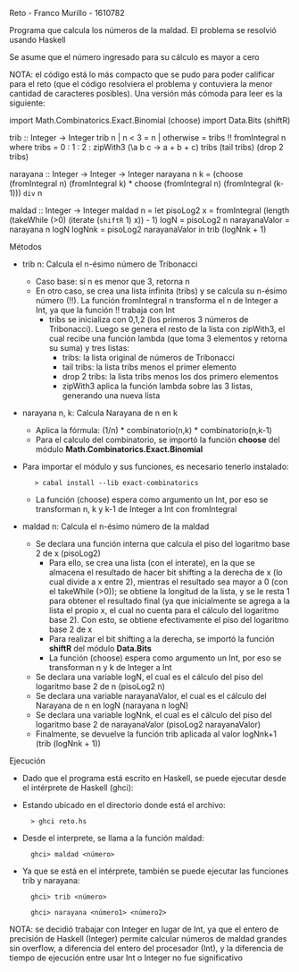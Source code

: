 Reto - Franco Murillo - 1610782

Programa que calcula los números de la maldad. El problema se resolvió usando Haskell

Se asume que el número ingresado para su cálculo es mayor a cero

NOTA: el código está lo más compacto que se pudo para poder calificar para el reto (que el código resolviera el problema y contuviera la menor cantidad de caracteres posibles). Una versión más cómoda para leer es la siguiente:

import Math.Combinatorics.Exact.Binomial (choose)
import Data.Bits (shiftR)

trib :: Integer -> Integer
trib n
  | n < 3 = n
  | otherwise = tribs !! fromIntegral n
  where tribs = 0 : 1 : 2 : zipWith3 (\a b c -> a + b + c) tribs (tail tribs) (drop 2 tribs)

narayana :: Integer -> Integer -> Integer
narayana n k = (choose (fromIntegral n) (fromIntegral k) * choose (fromIntegral n) (fromIntegral (k-1))) `div` n

maldad :: Integer -> Integer
maldad n = let pisoLog2 x = fromIntegral (length (takeWhile (>0) (iterate (`shiftR` 1) x)) - 1)
               logN = pisoLog2 n
               narayanaValor = narayana n logN
               logNnk = pisoLog2 narayanaValor
           in trib (logNnk + 1)

Métodos
- trib n: Calcula el n-ésimo número de Tribonacci
    - Caso base: si n es menor que 3, retorna n
    - En otro caso, se crea una lista infinita (tribs) y se calcula su n-ésimo número (!!). La función fromIntegral n transforma el n de Integer a Int, ya que la función !! trabaja con Int
        - tribs se inicializa con 0,1,2 (los primeros 3 números de Tribonacci). Luego se genera el resto de la lista con zipWith3, el cual recibe una función lambda (que toma 3 elementos y retorna su suma) y tres listas:
            - tribs: la lista original de números de Tribonacci 
            - tail tribs: la lista tribs menos el primer elemento
            - drop 2 tribs: la lista tribs menos los dos primero elementos
            - zipWith3 aplica la función lambda sobre las 3 listas, generando una nueva lista

- narayana n, k: Calcula Narayana de n en k
    - Aplica la fórmula: (1/n) * combinatorio(n,k) * combinatorio(n,k-1)
    - Para el calculo del combinatorio, se importó la función __choose__ del módulo __Math.Combinatorics.Exact.Binomial__
- Para importar el módulo y sus funciones, es necesario tenerlo instalado:

         > cabal install --lib exact-combinatorics

    - La función (choose) espera como argumento un Int, por eso se transforman n, k y k-1 de Integer a Int con fromIntegral

- maldad n: Calcula el n-ésimo número de la maldad
    - Se declara una función interna que calcula el piso del logaritmo base 2 de x (pisoLog2)
        - Para ello, se crea una lista (con el interate), en la que se almacena el resultado de hacer bit shifting a la derecha de x (lo cual divide a x entre 2), mientras el resultado sea mayor a 0 (con el takeWhile (>0)); se obtiene la longitud de la lista, y se le resta 1 para obtener el resultado final (ya que inicialmente se agrega a la lista el propio x, el cual no cuenta para el cálculo del logaritmo base 2). Con esto, se obtiene efectivamente el piso del logaritmo base 2 de x
        - Para realizar el bit shifting a la derecha, se importó la función __shiftR__ del módulo __Data.Bits__
        - La función (choose) espera como argumento un Int, por eso se transforman n y k de Integer a Int 
    - Se declara una variable logN, el cual es el cálculo del piso del logaritmo base 2 de n (pisoLog2 n)
    - Se declara una variable narayanaValor, el cual es el cálculo del Narayana de n en logN (narayana n logN)
    - Se declara una variable logNnk, el cual es el cálculo del piso del logaritmo base 2 de narayanaValor (pisoLog2 narayanaValor)
    - Finalmente, se devuelve la función trib aplicada al valor logNnk+1 (trib (logNnk + 1))

Ejecución

- Dado que el programa está escrito en Haskell, se puede ejecutar desde el intérprete de Haskell (ghci):

- Estando ubicado en el directorio donde está el archivo: 
        
        > ghci reto.hs

- Desde el interprete, se llama a la función maldad:

        ghci> maldad <número>

- Ya que se está en el intérprete, también se puede ejecutar las funciones trib y narayana:

        ghci> trib <número>

        ghci> narayana <número1> <número2>

NOTA: se decidió trabajar con Integer en lugar de Int, ya que el entero de precisión de Haskell (Integer) permite calcular números de maldad grandes sin overflow, a diferencia del entero del procesador (Int), y la diferencia de tiempo de ejecución entre usar Int o Integer no fue significativo
